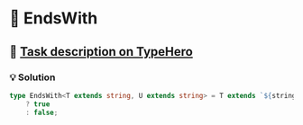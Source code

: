 # 📝 EndsWith

## 🔗 [Task description on TypeHero](https://typehero.dev/challenge/endswith)

### 💡 Solution

```typescript
type EndsWith<T extends string, U extends string> = T extends `${string}${U}`
	? true
	: false;
```
